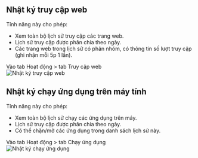 ## Nhật ký truy cập web

Tính năng này cho phép:

-   Xem toàn bộ lịch sử truy cập các trang web.
-   Lịch sử truy cập được phân chia theo ngày.
-   Các trang web trong lịch sử có phân nhóm, có thông tin số lượt truy cập (ghi nhận mỗi 5p 1 lần).

  <div class="grid grid--2-cols">
    <div class="guide-card">
      <div class="guide-title guide-title--10">Vào tab Hoạt động > tab Truy cập web</div>
      <div class="guide-content guide-content--90">
        <img src="../../img/ip27.png" alt="Nhật ký truy cập web">
      </div>
    </div>
    <div class="guide-card">
    </div>
  </div>

## Nhật ký chạy ứng dụng trên máy tính

Tính năng này cho phép:

-   Xem toàn bộ lịch sử chạy các ứng dụng trên máy.
-   Lịch sử truy cập được phân chia theo ngày.
-   Có thể chặn/mở các ứng dụng trong danh sách lịch sử này.

  <div class="guide-container grid grid--2-cols">
    <div class="guide-card">
      <div class="guide-title guide-title--10">Vào tab Hoạt động > tab Chạy ứng dụng</div>
      <div class="guide-content guide-content--90">
        <img src="../../img/ip28.png" alt="Nhật ký chạy ứng dụng">
      </div>
    </div>
    <div class="guide-card">
    </div>
  </div>

